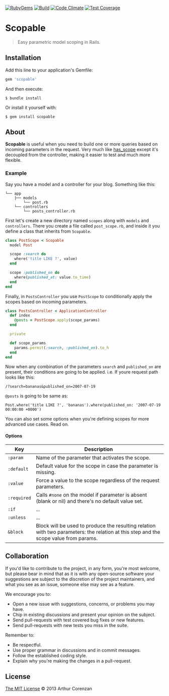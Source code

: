 [![RubyGems](https://img.shields.io/gem/dt/scopable.svg?style=flat)](https://rubygems.org/gems/scopable)
[![Build](https://img.shields.io/travis/corenzan/scopable.svg?style=flat)](https://travis-ci.org/corenzan/scopable)
[![Code Climate](https://img.shields.io/codeclimate/github/corenzan/scopable.svg?style=flat)](https://codeclimate.com/github/corenzan/scopable)
[![Test Coverage](https://img.shields.io/codeclimate/coverage/github/corenzan/scopable.svg?style=flat)](https://codeclimate.com/github/corenzan/scopable/coverage)

# Scopable

> Easy parametric model scoping in Rails.

## Installation

Add this line to your application's Gemfile:

```ruby
gem 'scopable'
```

And then execute:

```shell
$ bundle install
```

Or install it yourself with:

```shell
$ gem install scopable
```

## About

**Scopable** is useful when you need to build one or more queries based on incoming parameters in the request. Very much like [has_scope](https://github.com/plataformatec/has_scope) except it's decoupled from the controller, making it easier to test and much more flexible.

### Example

Say you have a model and a controller for your blog. Something like this:

```
└── app
    ├── models
        └── post.rb
    └── controllers
        └── posts_controller.rb
```

First let's create a new directory named `scopes` along with `models` and `controllers`. There you create a file called `post_scope.rb`, and inside it you define a class that inherits from `Scopable`.

```ruby
class PostScope < Scopable
  model Post

  scope :search do
    where('title LIKE ?', value)
  end

  scope :published_on do
    where(published_at: value.to_time)
  end
end
```

Finally, in `PostsController` you use `PostScope` to conditionally apply the scopes based on incoming parameters.

```ruby
class PostsController < ApplicationController
  def index
    @posts = PostScope.apply(scope_params)
  end

  private

  def scope_params
    params.permit(:search, :published_on).to_h
  end
end
```

Now when any combination of the parameters `search` and `published_on` are present, their conditions are going to be applied. i.e. If youre request path looks like this:

```
/?search=bananas&published_on=2007-07-19
```

`@posts` is going to be same as:

```
Post.where('title LIKE ?', 'bananas').where(published_on: '2007-07-19 00:00:00 +0000')
```

You can also set some options when you're defining scopes for more advanced use cases. Read on.

#### Options

Key         | Description
------------|--------------------------------------------------------------------------------------------------------------
`:param`    | Name of the parameter that activates the scope.
`:default`  | Default value for the scope in case the parameter is missing.
`:value`    | Force a value to the scope regardless of the request parameters.
`:required` | Calls `#none` on the model if parameter is absent (blank or nil) and there's no default value set.
`:if`       | ...
`:unless`   | ...
`&block`    | Block will be used to produce the resulting relation with two parameters: the relation at this step and the scope value from params.

## Collaboration

If you'd like to contribute to the project, in any form, you're most welcome, but please bear in mind that as it is with any open-source software your suggestions are subject to the discretion of the project maintainers, and what you see as an issue, someone else may see as a feature.

We encourage you to:

- Open a new issue with suggestions, concerns, or problems you may have.
- Chip in existing discussions and present your opinion on the subject.
- Send pull-requests with test covered bug fixes or new features.
- Send pull-requests with new tests you miss in the suite.

Remember to:

- Be respectful.
- Use proper grammar in discussions and in commit messages.
- Follow the established coding style.
- Explain why you're making the changes in a pull-request.

## License

[The MIT License](LICENSE.md) © 2013 Arthur Corenzan
